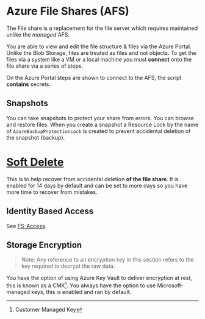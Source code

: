 # Azure File Shares (AFS)

The File share is a replacement for the file server which requires maintained unlike the *managed* AFS. 

You are able to view and edit the file structure & files via the Azure Portal. Unlike the Blob Storage, files are treated as files and not objects. To get the files via a system like a VM or a local machine you must **connect** onto the file share via a series of steps.

On the Azure Portal steps are shown to connect to the AFS, the script **contains** secrets.

## Snapshots

You can take snapshots to protect your share from errors. You can browse and restore files. When you create a snapshot a Resource Lock by the name of `AzureBackupProtectionLock` is created to prevent accidental deletion of the snapshot (backup).

# [Soft Delete](https://learn.microsoft.com/en-us/azure/storage/files/storage-files-enable-soft-delete?tabs=azure-portal)

This is to help recover from accidental deletion **of the file share**. It is enabled for 14 days by default and can be set to more days so you have more time to recover from mistakes. 

## Identity Based Access

See [FS-Access](https://learn.microsoft.com/en-us/azure/storage/files/storage-files-active-directory-overview).

## Storage Encryption

> Note: Any reference to an encryption key in this section refers to the key required to decrypt the raw data.

You have the option of using Azure Key Vault to deliver encryption at rest, this is known as a CMK[^1]. You always have the option to use Microsoft-managed keys, this is enabled and ran by default.




[^1]: Customer Managed Key